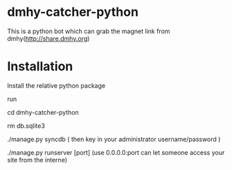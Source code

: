 dmhy-catcher-python
===================
This is a python bot which can grab the magnet link from dmhy(http://share.dmhy.org)

<h1>Installation</h1>

  Install the relative python package
  
  run 
  
  cd dmhy-catcher-python
  
  rm db.sqlite3
  
  ./manage.py syncdb ( then key in your administrator username/password )
  
  ./manage.py runserver [port]
  (use 0.0.0.0:port can let someone access your site from the interne)

